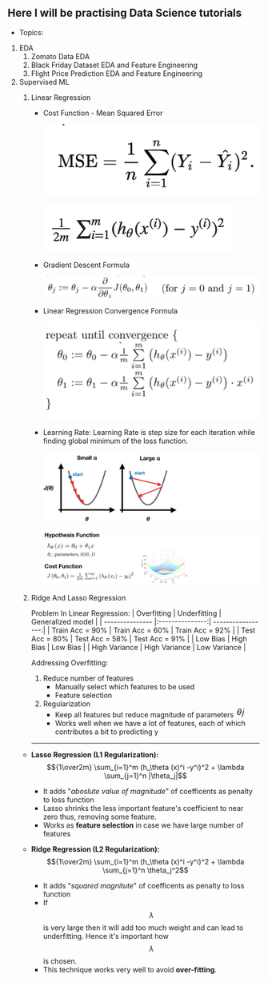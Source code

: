 ## Here I will be practising Data Science tutorials
* Topics:
1. EDA
	1. Zomato Data EDA
	2. Black Friday Dataset EDA and Feature Engineering
	3. Flight Price Prediction EDA and Feature Engineering
2. Supervised ML
    1. Linear Regression
    	- Cost Function - Mean Squared Error
		
			![Gradient Descent](https://github.com/desai-nitin/DataScience/blob/main/readme_images/mse1.png)

			![Gradient Descent](https://github.com/desai-nitin/DataScience/blob/main/readme_images/mse2.png)

		- Gradient Descent Formula
		
			![Gradient Descent](https://github.com/desai-nitin/DataScience/blob/main/readme_images/gradient_descent.png)
	
		- Linear Regression Convergence Formula
		
			![Linear Regression Convergence](https://github.com/desai-nitin/DataScience/blob/main/readme_images/LRConvergence.png)		
		- Learning Rate:
			Learning Rate is step size for each iteration while finding global minimum of the loss function.

			![Learning Rate](https://github.com/desai-nitin/DataScience/blob/main/readme_images/LearningRate1.png)

			![Learning Rate View](https://github.com/desai-nitin/DataScience/blob/main/readme_images/LearningRateView.png)

    2. Ridge And Lasso Regression
		
		Problem In Linear Regression: 
		| Overfitting     | Underfitting    | Generalized model |
		| --------------- |:---------------:| -----------------:|
		| Train Acc = 90% | Train Acc = 60% | Train Acc = 92%   |
		| Test Acc = 80%  | Test Acc = 58% | Test Acc = 91%   |
		| Low Bias        | High Bias       | Low Bias          |
		| High Variance   | High Variance   | Low Variance      |

		Addressing Overfitting:
		1. Reduce number of features
			- Manually select which features to be used
			- Feature selection
		2. Regularization
			- Keep all features but reduce magnitude of parameters ![theta](https://github.com/desai-nitin/DataScience/blob/main/readme_images/thetaj.png) 
			- Works well when we have a lot of features, each of which contributes a bit to predicting y

		***
	-  **Lasso Regression (L1 Regularization):**
		$${1\over2m} \sum_{i=1}^m (h_\theta (x)^i -y^i)^2 + \lambda \sum_{j=1}^n |\theta_j|$$

		- It adds "*aboslute value of magnitude*" of coefficents as penalty to loss function
		- Lasso shrinks the less important feature's coefficient to near zero thus, removing some feature.
		- Works as **feature selection** in case we have large number of features
		

	- **Ridge Regression (L2 Regularization):**
		$${1\over2m} \sum_{i=1}^m (h_\theta (x)^i -y^i)^2 + \lambda \sum_{j=1}^n \theta_j^2$$
		
		- It adds "*squared magnitute*" of coefficents as penalty to loss function
		- If $$\lambda$$ is very large then it will add too much weight and can lead to underfitting. Hence it's important how $$\lambda$$ is chosen.
		- This technique works very well to avoid **over-fitting**.
	